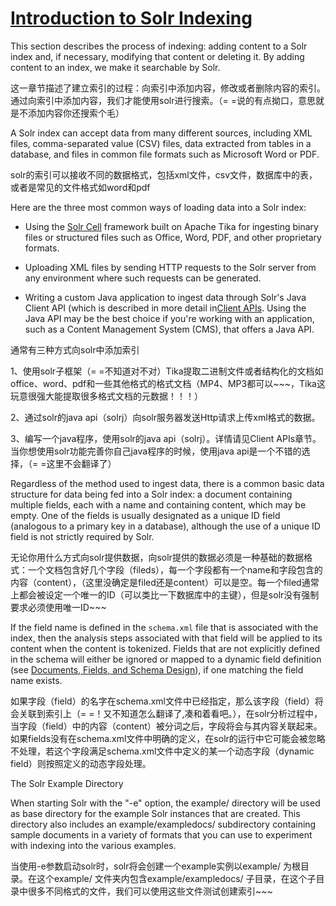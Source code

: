 # [Introduction to Solr Indexing](https://cwiki.apache.org/confluence/display/solr/Introduction+to+Solr+Indexing)

This section describes the process of indexing: adding content to a Solr index and, if necessary, modifying that content or deleting it. By adding content to an index, we make it searchable by Solr.

这一章节描述了建立索引的过程：向索引中添加内容，修改或者删除内容的索引。通过向索引中添加内容，我们才能使用solr进行搜索。（= =说的有点拗口，意思就是不添加内容你还搜索个毛）

A Solr index can accept data from many different sources, including XML files, comma-separated value (CSV) files, data extracted from tables in a database, and files in common file formats such as Microsoft Word or PDF.

solr的索引可以接收不同的数据格式，包括xml文件，csv文件，数据库中的表，或者是常见的文件格式如word和pdf

Here are the three most common ways of loading data into a Solr index:

- Using the [Solr Cell](https://cwiki.apache.org/confluence/display/solr/Uploading+Data+with+Solr+Cell+using+Apache+Tika) framework built on Apache Tika for ingesting binary files or structured files such as Office, Word, PDF, and other proprietary formats.

- Uploading XML files by sending HTTP requests to the Solr server from any environment where such requests can be generated.
- Writing a custom Java application to ingest data through Solr's Java Client API (which is described in more detail in[Client APIs](https://cwiki.apache.org/confluence/display/solr/Client+APIs). Using the Java API may be the best choice if you're working with an application, such as a Content Management System (CMS), that offers a Java API.

通常有三种方式向solr中添加索引

1、使用solr子框架（= =不知道对不对）Tika提取二进制文件或者结构化的文档如office、word、pdf和一些其他格式的格式文档（MP4、MP3都可以~~~，Tika这玩意很强大能提取很多格式文档的元数据！！！）

2、通过solr的java api（solrj）向solr服务器发送Http请求上传xml格式的数据。

3、编写一个java程序，使用solr的java api（solrj）。详情请见Client APIs章节。当你想使用solr功能完善你自己java程序的时候，使用java api是一个不错的选择，（= =这里不会翻译了）

Regardless of the method used to ingest data, there is a common basic data structure for data being fed into a Solr index: a document containing multiple fields, each with a name and containing content, which may be empty. One of the fields is usually designated as a unique ID field (analogous to a primary key in a database), although the use of a unique ID field is not strictly required by Solr.

无论你用什么方式向solr提供数据，向solr提供的数据必须是一种基础的数据格式：一个文档包含好几个字段（fileds），每一个字段都有一个name和字段包含的内容（content），（这里没确定是filed还是content）可以是空。每一个filed通常上都会被设定一个唯一的ID（可以类比一下数据库中的主键），但是solr没有强制要求必须使用唯一ID~~~

If the field name is defined in the `schema.xml` file that is associated with the index, then the analysis steps associated with that field will be applied to its content when the content is tokenized. Fields that are not explicitly defined in the schema will either be ignored or mapped to a dynamic field definition (see [Documents, Fields, and Schema Design](https://cwiki.apache.org/confluence/display/solr/Documents%2C+Fields%2C+and+Schema+Design)), if one matching the field name exists.

如果字段（field）的名字在schema.xml文件中已经指定，那么该字段（field）将会关联到索引上（= =！又不知道怎么翻译了,凑和着看吧。），在solr分析过程中，当字段（field）中的内容（content）被分词之后，字段将会与其内容关联起来。如果fields没有在schema.xml文件中明确的定义，在solr的运行中它可能会被忽略不处理，若这个字段满足schema.xml文件中定义的某一个动态字段（dynamic field）则按照定义的动态字段处理。

The Solr Example Directory

When starting Solr with the "-e" option, the example/ directory will be used as base directory for the example Solr instances that are created.  This directory also includes an example/exampledocs/ subdirectory containing sample documents in a variety of formats that you can use to experiment with indexing into the various examples.

当使用-e参数启动solr时，solr将会创建一个example实例以example/ 为根目录。在这个example/ 文件夹内包含example/exampledocs/ 子目录，在这个子目录中很多不同格式的文件，我们可以使用这些文件测试创建索引~~~

 